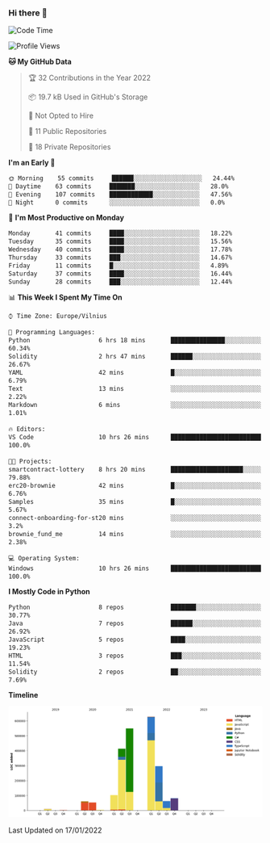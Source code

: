 ### Hi there 👋

<!--START_SECTION:waka-->
![Code Time](http://img.shields.io/badge/Code%20Time-537%20hrs%2047%20mins-blue)

![Profile Views](http://img.shields.io/badge/Profile%20Views-0-blue)

**🐱 My GitHub Data** 

> 🏆 32 Contributions in the Year 2022
 > 
> 📦 19.7 kB Used in GitHub's Storage 
 > 
> 🚫 Not Opted to Hire
 > 
> 📜 11 Public Repositories 
 > 
> 🔑 18 Private Repositories  
 > 
**I'm an Early 🐤** 

```text
🌞 Morning    55 commits     ██████░░░░░░░░░░░░░░░░░░░   24.44% 
🌆 Daytime    63 commits     ███████░░░░░░░░░░░░░░░░░░   28.0% 
🌃 Evening    107 commits    ████████████░░░░░░░░░░░░░   47.56% 
🌙 Night      0 commits      ░░░░░░░░░░░░░░░░░░░░░░░░░   0.0%

```
📅 **I'm Most Productive on Monday** 

```text
Monday       41 commits     ████░░░░░░░░░░░░░░░░░░░░░   18.22% 
Tuesday      35 commits     ████░░░░░░░░░░░░░░░░░░░░░   15.56% 
Wednesday    40 commits     ████░░░░░░░░░░░░░░░░░░░░░   17.78% 
Thursday     33 commits     ███░░░░░░░░░░░░░░░░░░░░░░   14.67% 
Friday       11 commits     █░░░░░░░░░░░░░░░░░░░░░░░░   4.89% 
Saturday     37 commits     ████░░░░░░░░░░░░░░░░░░░░░   16.44% 
Sunday       28 commits     ███░░░░░░░░░░░░░░░░░░░░░░   12.44%

```


📊 **This Week I Spent My Time On** 

```text
⌚︎ Time Zone: Europe/Vilnius

💬 Programming Languages: 
Python                   6 hrs 18 mins       ███████████████░░░░░░░░░░   60.34% 
Solidity                 2 hrs 47 mins       ██████░░░░░░░░░░░░░░░░░░░   26.67% 
YAML                     42 mins             █░░░░░░░░░░░░░░░░░░░░░░░░   6.79% 
Text                     13 mins             ░░░░░░░░░░░░░░░░░░░░░░░░░   2.22% 
Markdown                 6 mins              ░░░░░░░░░░░░░░░░░░░░░░░░░   1.01%

🔥 Editors: 
VS Code                  10 hrs 26 mins      █████████████████████████   100.0%

🐱‍💻 Projects: 
smartcontract-lottery    8 hrs 20 mins       ████████████████████░░░░░   79.88% 
erc20-brownie            42 mins             █░░░░░░░░░░░░░░░░░░░░░░░░   6.76% 
Samples                  35 mins             █░░░░░░░░░░░░░░░░░░░░░░░░   5.67% 
connect-onboarding-for-st20 mins             ░░░░░░░░░░░░░░░░░░░░░░░░░   3.2% 
brownie_fund_me          14 mins             ░░░░░░░░░░░░░░░░░░░░░░░░░   2.38%

💻 Operating System: 
Windows                  10 hrs 26 mins      █████████████████████████   100.0%

```

**I Mostly Code in Python** 

```text
Python                   8 repos             ███████░░░░░░░░░░░░░░░░░░   30.77% 
Java                     7 repos             ██████░░░░░░░░░░░░░░░░░░░   26.92% 
JavaScript               5 repos             ████░░░░░░░░░░░░░░░░░░░░░   19.23% 
HTML                     3 repos             ███░░░░░░░░░░░░░░░░░░░░░░   11.54% 
Solidity                 2 repos             ██░░░░░░░░░░░░░░░░░░░░░░░   7.69%

```


**Timeline**

![Chart not found](https://raw.githubusercontent.com/BenasVolkovas/BenasVolkovas/main/charts/bar_graph.png) 


 Last Updated on 17/01/2022
<!--END_SECTION:waka-->
